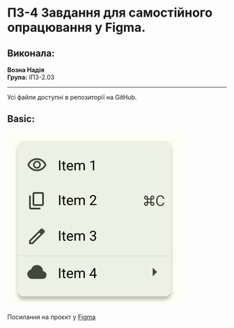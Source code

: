 # ПЗ-4 Завдання для самостійного опрацювання у Figma.

## Виконала:
**Возна Надія**  
**Група:** ІПЗ-2.03

---
Усі файли доступні в репозиторії на GitHub.

## Basic:
![Basic](https://github.com/nadyavozna/UX-UI-N.Vozna/blob/main/workshop_3/Basic.svg)

Посилання на проєкт у [Figma](https://www.figma.com/design/iyZReZRIREWJTrm4oSK9e5/Basic?node-id=0-3&t=n6QW8MJibI0FcNZS-1)
